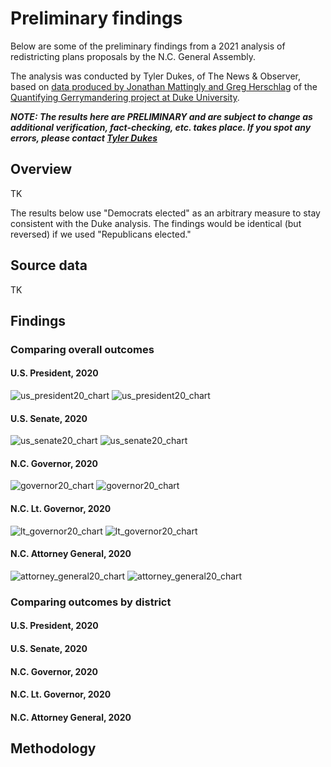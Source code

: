 # Preliminary findings
Below are some of the preliminary findings from a 2021 analysis of redistricting plans proposals by the N.C. General Assembly.

The analysis was conducted by Tyler Dukes, of The News & Observer, based on [data produced by Jonathan Mattingly and Greg Herschlag](https://git.math.duke.edu/gitlab/gjh/redistricting2020results) of the [Quantifying Gerrymandering project at Duke University](https://sites.duke.edu/quantifyinggerrymandering/2021/10/26/the-geopolitical-landscape-of-the-north-carolina-general-assembly/).

***NOTE: The results here are PRELIMINARY and are subject to change as additional verification, fact-checking, etc. takes place. If you spot any errors, please contact [Tyler Dukes](mailto:mtdukes@newsobserver.com)***

## Overview
TK

The results below use "Democrats elected" as an arbitrary measure to stay consistent with the Duke analysis. The findings would be identical (but reversed) if we used "Republicans elected."

## Source data
TK

## Findings

### Comparing overall outcomes

#### U.S. President, 2020
![us_president20_chart](https://github.com/mtdukes/redistricting2021/blob/main/media/us_president20_mcd.png)
![us_president20_chart](https://github.com/mtdukes/redistricting2021/blob/main/media/us_president20_nomcd.png)

#### U.S. Senate, 2020
![us_senate20_chart](https://github.com/mtdukes/redistricting2021/blob/main/media/us_senate20_mcd.png)
![us_senate20_chart](https://github.com/mtdukes/redistricting2021/blob/main/media/us_senate20_nomcd.png)

#### N.C. Governor, 2020
![governor20_chart](https://github.com/mtdukes/redistricting2021/blob/main/media/governor20_mcd.png)
![governor20_chart](https://github.com/mtdukes/redistricting2021/blob/main/media/governor20_nomcd.png)

#### N.C. Lt. Governor, 2020
![lt_governor20_chart](https://github.com/mtdukes/redistricting2021/blob/main/media/lt_governor20_mcd.png)
![lt_governor20_chart](https://github.com/mtdukes/redistricting2021/blob/main/media/lt_governor20_nomcd.png)

#### N.C. Attorney General, 2020
![attorney_general20_chart](https://github.com/mtdukes/redistricting2021/blob/main/media/attorney_general20_mcd.png)
![attorney_general20_chart](https://github.com/mtdukes/redistricting2021/blob/main/media/attorney_general20_nomcd.png)

### Comparing outcomes by district

#### U.S. President, 2020

#### U.S. Senate, 2020

#### N.C. Governor, 2020

#### N.C. Lt. Governor, 2020

#### N.C. Attorney General, 2020

## Methodology